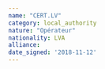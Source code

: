 ```yaml
---
name: "CERT.LV"
category: local_authority
nature: "Opérateur"
nationality: LVA
alliance: 
date_signed: '2018-11-12'
---
```

    